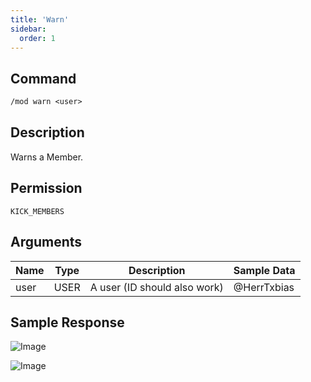 ```yaml
---
title: 'Warn'
sidebar:
  order: 1
---
```


## Command
```txt
/mod warn <user>
```

## Description
Warns a Member.

## Permission
`KICK_MEMBERS`

## Arguments
| Name | Type | Description | Sample Data |
| ---- | ---- | ----------- | ----------- |
| user | USER | A user (ID should also work) | @HerrTxbias |

## Sample Response
![Image](https://cdn.utilbot.co/2021-05-28_e3578ee8-779d-40c1-a7e4-bad8f6da2fc6.png)

![Image](https://cdn.utilbot.co/2021-05-28_4ff3214c-a029-4152-9ec3-f97e4ed01976.png)
